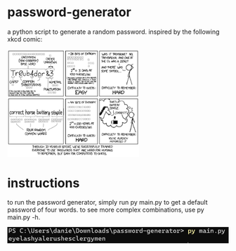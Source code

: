 # password-generator
a python script to generate a random password. inspired by the following xkcd comic:

<img src="xkcd.PNG" alt="drawing" width="300"/>

# instructions
to run the password generator, simply run py main.py to get a default password of four words.
to see more complex combinations, use py main.py -h.

![default password](default.PNG)

